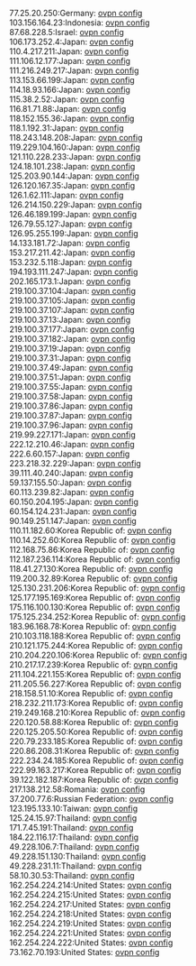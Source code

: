 77.25.20.250:Germany: [ovpn config](vpn/77_25_20_250.ovpn)  
103.156.164.23:Indonesia: [ovpn config](vpn/103_156_164_23.ovpn)  
87.68.228.5:Israel: [ovpn config](vpn/87_68_228_5.ovpn)  
106.173.252.4:Japan: [ovpn config](vpn/106_173_252_4.ovpn)  
110.4.217.211:Japan: [ovpn config](vpn/110_4_217_211.ovpn)  
111.106.12.177:Japan: [ovpn config](vpn/111_106_12_177.ovpn)  
111.216.249.217:Japan: [ovpn config](vpn/111_216_249_217.ovpn)  
113.153.66.199:Japan: [ovpn config](vpn/113_153_66_199.ovpn)  
114.18.93.166:Japan: [ovpn config](vpn/114_18_93_166.ovpn)  
115.38.2.52:Japan: [ovpn config](vpn/115_38_2_52.ovpn)  
116.81.71.88:Japan: [ovpn config](vpn/116_81_71_88.ovpn)  
118.152.155.36:Japan: [ovpn config](vpn/118_152_155_36.ovpn)  
118.1.192.31:Japan: [ovpn config](vpn/118_1_192_31.ovpn)  
118.243.148.208:Japan: [ovpn config](vpn/118_243_148_208.ovpn)  
119.229.104.160:Japan: [ovpn config](vpn/119_229_104_160.ovpn)  
121.110.228.233:Japan: [ovpn config](vpn/121_110_228_233.ovpn)  
124.18.101.238:Japan: [ovpn config](vpn/124_18_101_238.ovpn)  
125.203.90.144:Japan: [ovpn config](vpn/125_203_90_144.ovpn)  
126.120.167.35:Japan: [ovpn config](vpn/126_120_167_35.ovpn)  
126.1.62.111:Japan: [ovpn config](vpn/126_1_62_111.ovpn)  
126.214.150.229:Japan: [ovpn config](vpn/126_214_150_229.ovpn)  
126.46.189.199:Japan: [ovpn config](vpn/126_46_189_199.ovpn)  
126.79.55.127:Japan: [ovpn config](vpn/126_79_55_127.ovpn)  
126.95.255.199:Japan: [ovpn config](vpn/126_95_255_199.ovpn)  
14.133.181.72:Japan: [ovpn config](vpn/14_133_181_72.ovpn)  
153.217.211.42:Japan: [ovpn config](vpn/153_217_211_42.ovpn)  
153.232.5.118:Japan: [ovpn config](vpn/153_232_5_118.ovpn)  
194.193.111.247:Japan: [ovpn config](vpn/194_193_111_247.ovpn)  
202.165.173.1:Japan: [ovpn config](vpn/202_165_173_1.ovpn)  
219.100.37.104:Japan: [ovpn config](vpn/219_100_37_104.ovpn)  
219.100.37.105:Japan: [ovpn config](vpn/219_100_37_105.ovpn)  
219.100.37.107:Japan: [ovpn config](vpn/219_100_37_107.ovpn)  
219.100.37.13:Japan: [ovpn config](vpn/219_100_37_13.ovpn)  
219.100.37.177:Japan: [ovpn config](vpn/219_100_37_177.ovpn)  
219.100.37.182:Japan: [ovpn config](vpn/219_100_37_182.ovpn)  
219.100.37.19:Japan: [ovpn config](vpn/219_100_37_19.ovpn)  
219.100.37.31:Japan: [ovpn config](vpn/219_100_37_31.ovpn)  
219.100.37.49:Japan: [ovpn config](vpn/219_100_37_49.ovpn)  
219.100.37.51:Japan: [ovpn config](vpn/219_100_37_51.ovpn)  
219.100.37.55:Japan: [ovpn config](vpn/219_100_37_55.ovpn)  
219.100.37.58:Japan: [ovpn config](vpn/219_100_37_58.ovpn)  
219.100.37.86:Japan: [ovpn config](vpn/219_100_37_86.ovpn)  
219.100.37.87:Japan: [ovpn config](vpn/219_100_37_87.ovpn)  
219.100.37.96:Japan: [ovpn config](vpn/219_100_37_96.ovpn)  
219.99.227.171:Japan: [ovpn config](vpn/219_99_227_171.ovpn)  
222.12.210.46:Japan: [ovpn config](vpn/222_12_210_46.ovpn)  
222.6.60.157:Japan: [ovpn config](vpn/222_6_60_157.ovpn)  
223.218.32.229:Japan: [ovpn config](vpn/223_218_32_229.ovpn)  
39.111.40.240:Japan: [ovpn config](vpn/39_111_40_240.ovpn)  
59.137.155.50:Japan: [ovpn config](vpn/59_137_155_50.ovpn)  
60.113.239.82:Japan: [ovpn config](vpn/60_113_239_82.ovpn)  
60.150.204.195:Japan: [ovpn config](vpn/60_150_204_195.ovpn)  
60.154.124.231:Japan: [ovpn config](vpn/60_154_124_231.ovpn)  
90.149.251.147:Japan: [ovpn config](vpn/90_149_251_147.ovpn)  
110.11.182.60:Korea Republic of: [ovpn config](vpn/110_11_182_60.ovpn)  
110.14.252.60:Korea Republic of: [ovpn config](vpn/110_14_252_60.ovpn)  
112.168.75.86:Korea Republic of: [ovpn config](vpn/112_168_75_86.ovpn)  
112.187.236.114:Korea Republic of: [ovpn config](vpn/112_187_236_114.ovpn)  
118.41.27.130:Korea Republic of: [ovpn config](vpn/118_41_27_130.ovpn)  
119.200.32.89:Korea Republic of: [ovpn config](vpn/119_200_32_89.ovpn)  
125.130.231.206:Korea Republic of: [ovpn config](vpn/125_130_231_206.ovpn)  
125.177.195.169:Korea Republic of: [ovpn config](vpn/125_177_195_169.ovpn)  
175.116.100.130:Korea Republic of: [ovpn config](vpn/175_116_100_130.ovpn)  
175.125.234.252:Korea Republic of: [ovpn config](vpn/175_125_234_252.ovpn)  
183.96.168.78:Korea Republic of: [ovpn config](vpn/183_96_168_78.ovpn)  
210.103.118.188:Korea Republic of: [ovpn config](vpn/210_103_118_188.ovpn)  
210.121.175.244:Korea Republic of: [ovpn config](vpn/210_121_175_244.ovpn)  
210.204.220.106:Korea Republic of: [ovpn config](vpn/210_204_220_106.ovpn)  
210.217.17.239:Korea Republic of: [ovpn config](vpn/210_217_17_239.ovpn)  
211.104.221.155:Korea Republic of: [ovpn config](vpn/211_104_221_155.ovpn)  
211.205.56.227:Korea Republic of: [ovpn config](vpn/211_205_56_227.ovpn)  
218.158.51.10:Korea Republic of: [ovpn config](vpn/218_158_51_10.ovpn)  
218.232.211.173:Korea Republic of: [ovpn config](vpn/218_232_211_173.ovpn)  
219.249.168.210:Korea Republic of: [ovpn config](vpn/219_249_168_210.ovpn)  
220.120.58.88:Korea Republic of: [ovpn config](vpn/220_120_58_88.ovpn)  
220.125.205.50:Korea Republic of: [ovpn config](vpn/220_125_205_50.ovpn)  
220.79.233.185:Korea Republic of: [ovpn config](vpn/220_79_233_185.ovpn)  
220.86.208.31:Korea Republic of: [ovpn config](vpn/220_86_208_31.ovpn)  
222.234.24.185:Korea Republic of: [ovpn config](vpn/222_234_24_185.ovpn)  
222.99.163.217:Korea Republic of: [ovpn config](vpn/222_99_163_217.ovpn)  
39.122.182.187:Korea Republic of: [ovpn config](vpn/39_122_182_187.ovpn)  
217.138.212.58:Romania: [ovpn config](vpn/217_138_212_58.ovpn)  
37.200.77.6:Russian Federation: [ovpn config](vpn/37_200_77_6.ovpn)  
123.195.133.10:Taiwan: [ovpn config](vpn/123_195_133_10.ovpn)  
125.24.15.97:Thailand: [ovpn config](vpn/125_24_15_97.ovpn)  
171.7.45.191:Thailand: [ovpn config](vpn/171_7_45_191.ovpn)  
184.22.116.17:Thailand: [ovpn config](vpn/184_22_116_17.ovpn)  
49.228.106.7:Thailand: [ovpn config](vpn/49_228_106_7.ovpn)  
49.228.151.130:Thailand: [ovpn config](vpn/49_228_151_130.ovpn)  
49.228.231.11:Thailand: [ovpn config](vpn/49_228_231_11.ovpn)  
58.10.30.53:Thailand: [ovpn config](vpn/58_10_30_53.ovpn)  
162.254.224.214:United States: [ovpn config](vpn/162_254_224_214.ovpn)  
162.254.224.215:United States: [ovpn config](vpn/162_254_224_215.ovpn)  
162.254.224.217:United States: [ovpn config](vpn/162_254_224_217.ovpn)  
162.254.224.218:United States: [ovpn config](vpn/162_254_224_218.ovpn)  
162.254.224.219:United States: [ovpn config](vpn/162_254_224_219.ovpn)  
162.254.224.221:United States: [ovpn config](vpn/162_254_224_221.ovpn)  
162.254.224.222:United States: [ovpn config](vpn/162_254_224_222.ovpn)  
73.162.70.193:United States: [ovpn config](vpn/73_162_70_193.ovpn)  
